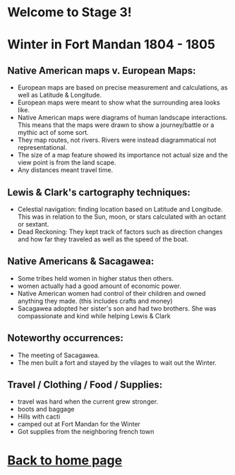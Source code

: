 
# Welcome to Stage 3!


# Winter in Fort Mandan 1804 - 1805
## Native American maps v. European Maps:
- European maps are based on precise measurement and calculations, as well as Latitude & Longitude. 
- European maps were meant to show what the surrounding area looks like. 
- Native American maps were diagrams of human landscape interactions. This means that the maps were drawn to show a journey/battle or a mythic act of some sort. 
- They map routes, not rivers. Rivers were instead diagrammatical not representational.
- The size of a map feature showed its importance not actual size and the view point is from the land scape. 
- Any distances meant travel time.
## Lewis & Clark's cartography techniques:
- Celestial navigation: finding location based on Latitude and Longitude. This was in relation to the Sun, moon, or stars calculated with an octant or sextant.
- Dead Reckoning: They kept track of factors such as direction changes and how far they traveled as well as the speed of the boat.
## Native Americans & Sacagawea:
- Some tribes held women in higher status then others.
- women actually had a good amount of economic power.
- Native American women had control of their children and owned anything they made. (this includes crafts and money)
- Sacagawea adopted her sister's son and had two brothers. She was compassionate and kind while helping Lewis & Clark
## Noteworthy occurrences:
- The meeting of Sacagawea.
- The men built a fort and stayed by the vilages to wait out the Winter.
## Travel / Clothing / Food / Supplies:
- travel was hard when the current grew stronger.
- boots and baggage
- Hills with cacti
- camped out at Fort Mandan for the Winter
- Got supplies from the neighboring french town




# [Back to home page](README.md)
